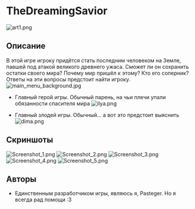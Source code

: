 # TheDreamingSavior

![art1.png](core/assets/sprites/arts/art1.png)

## Описание
В этой игре игроку придётся стать последним человеком на Земле, павшей под атакой великого древнего ужаса. Сможет ли он сохранить остатки своего мира? Почему мир пришёл к этому? Кто его соперник? Ответы на эти вопросы предстоит найти игроку.
![main_menu_background.jpg](core/assets/sprites/arts/main_menu_background.jpg)

* Главный герой игры. Обычный парень, на чьи плечи упали обязанности спасителя мира
![ilya.png](core/assets/sprites/arts/ilya.png)



* Главный злодей игры. Обычный... а вот это предстоит выяснить
![dima.png](core/assets/sprites/arts/dima.png)


## Скриншоты
![Screenshot_1.png](core/assets/sprites/screenshots/Screenshot_1.png)
![Screenshot_2.png](core/assets/sprites/screenshots/Screenshot_2.png)
![Screenshot_3.png](core/assets/sprites/screenshots/Screenshot_3.png)
![Screenshot_4.png](core/assets/sprites/screenshots/Screenshot_4.png)
![Screenshot_5.png](core/assets/sprites/screenshots/Screenshot_5.png)


## Авторы
*  Единственным разработчиком игры, являюсь я, Pasteger. Но я всегда рад помощи :3
